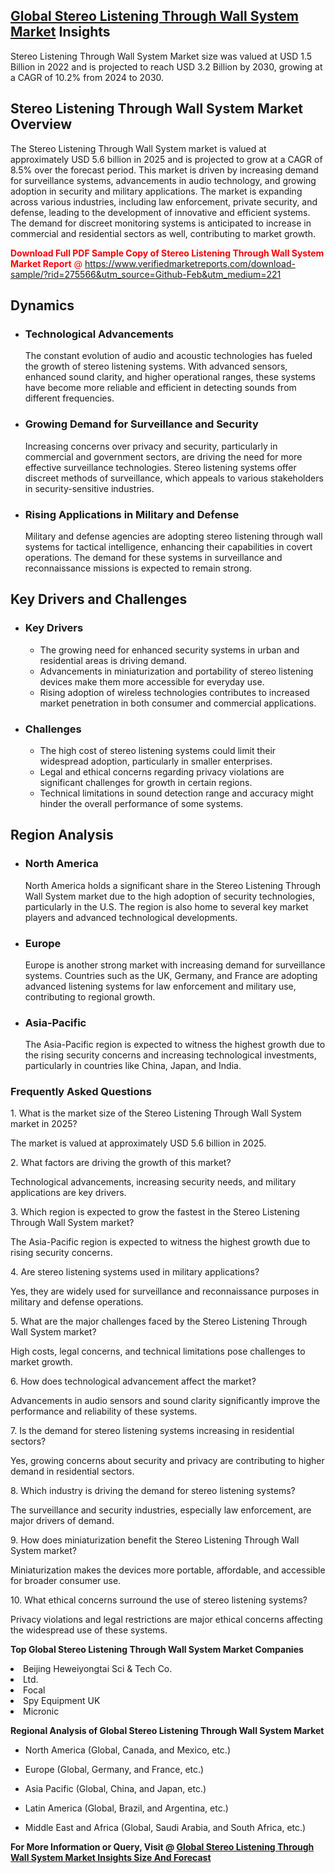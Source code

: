 <h2><a href="https://www.verifiedmarketreports.com/download-sample/?rid=275566&amp;utm_source=Github&amp;utm_medium=221" target="_blank">Global Stereo Listening Through Wall System Market</a> Insights</h2><p>Stereo Listening Through Wall System Market size was valued at USD 1.5 Billion in 2022 and is projected to reach USD 3.2 Billion by 2030, growing at a CAGR of 10.2% from 2024 to 2030.</p><p> <h2>Stereo Listening Through Wall System Market Overview</h2> <p>The Stereo Listening Through Wall System market is valued at approximately USD 5.6 billion in 2025 and is projected to grow at a CAGR of 8.5% over the forecast period. This market is driven by increasing demand for surveillance systems, advancements in audio technology, and growing adoption in security and military applications. The market is expanding across various industries, including law enforcement, private security, and defense, leading to the development of innovative and efficient systems. The demand for discreet monitoring systems is anticipated to increase in commercial and residential sectors as well, contributing to market growth.</p> <p><p><span class=""><span style="color: #ff0000;"><strong>Download Full PDF Sample Copy of Stereo Listening Through Wall System Market Report</strong> @ </span><a href="https://www.verifiedmarketreports.com/download-sample/?rid=275566&amp;utm_source=Github-Feb&amp;utm_medium=221" target="_blank">https://www.verifiedmarketreports.com/download-sample/?rid=275566&amp;utm_source=Github-Feb&amp;utm_medium=221</a></span></p></p> <h2>Dynamics</h2> <ul> <li><h3>Technological Advancements</h3> The constant evolution of audio and acoustic technologies has fueled the growth of stereo listening systems. With advanced sensors, enhanced sound clarity, and higher operational ranges, these systems have become more reliable and efficient in detecting sounds from different frequencies. </li> <li><h3>Growing Demand for Surveillance and Security</h3> Increasing concerns over privacy and security, particularly in commercial and government sectors, are driving the need for more effective surveillance technologies. Stereo listening systems offer discreet methods of surveillance, which appeals to various stakeholders in security-sensitive industries. </li> <li><h3>Rising Applications in Military and Defense</h3> Military and defense agencies are adopting stereo listening through wall systems for tactical intelligence, enhancing their capabilities in covert operations. The demand for these systems in surveillance and reconnaissance missions is expected to remain strong. </li> </ul> <h2>Key Drivers and Challenges</h2> <ul> <li><h3>Key Drivers</h3> <ul> <li>The growing need for enhanced security systems in urban and residential areas is driving demand.</li> <li>Advancements in miniaturization and portability of stereo listening devices make them more accessible for everyday use.</li> <li>Rising adoption of wireless technologies contributes to increased market penetration in both consumer and commercial applications.</li> </ul> </li> <li><h3>Challenges</h3> <ul> <li>The high cost of stereo listening systems could limit their widespread adoption, particularly in smaller enterprises.</li> <li>Legal and ethical concerns regarding privacy violations are significant challenges for growth in certain regions.</li> <li>Technical limitations in sound detection range and accuracy might hinder the overall performance of some systems.</li> </ul> </li> </ul> <h2>Region Analysis</h2> <ul> <li><h3>North America</h3> North America holds a significant share in the Stereo Listening Through Wall System market due to the high adoption of security technologies, particularly in the U.S. The region is also home to several key market players and advanced technological developments. </li> <li><h3>Europe</h3> Europe is another strong market with increasing demand for surveillance systems. Countries such as the UK, Germany, and France are adopting advanced listening systems for law enforcement and military use, contributing to regional growth. </li> <li><h3>Asia-Pacific</h3> The Asia-Pacific region is expected to witness the highest growth due to the rising security concerns and increasing technological investments, particularly in countries like China, Japan, and India. </li> </ul> <h3>Frequently Asked Questions</h3> <p>1. What is the market size of the Stereo Listening Through Wall System market in 2025?</p> <p>The market is valued at approximately USD 5.6 billion in 2025.</p> <p>2. What factors are driving the growth of this market?</p> <p>Technological advancements, increasing security needs, and military applications are key drivers.</p> <p>3. Which region is expected to grow the fastest in the Stereo Listening Through Wall System market?</p> <p>The Asia-Pacific region is expected to witness the highest growth due to rising security concerns.</p> <p>4. Are stereo listening systems used in military applications?</p> <p>Yes, they are widely used for surveillance and reconnaissance purposes in military and defense operations.</p> <p>5. What are the major challenges faced by the Stereo Listening Through Wall System market?</p> <p>High costs, legal concerns, and technical limitations pose challenges to market growth.</p> <p>6. How does technological advancement affect the market?</p> <p>Advancements in audio sensors and sound clarity significantly improve the performance and reliability of these systems.</p> <p>7. Is the demand for stereo listening systems increasing in residential sectors?</p> <p>Yes, growing concerns about security and privacy are contributing to higher demand in residential sectors.</p> <p>8. Which industry is driving the demand for stereo listening systems?</p> <p>The surveillance and security industries, especially law enforcement, are major drivers of demand.</p> <p>9. How does miniaturization benefit the Stereo Listening Through Wall System market?</p> <p>Miniaturization makes the devices more portable, affordable, and accessible for broader consumer use.</p> <p>10. What ethical concerns surround the use of stereo listening systems?</p> <p>Privacy violations and legal restrictions are major ethical concerns affecting the widespread use of these systems.</p> </p><p><strong>Top Global Stereo Listening Through Wall System Market Companies</strong></p><div data-test-id=""><p><li>Beijing Heweiyongtai Sci & Tech Co.</li><li> Ltd.</li><li> Focal</li><li> Spy Equipment UK</li><li> Micronic</li></p><div><strong>Regional Analysis of&nbsp;Global Stereo Listening Through Wall System Market</strong></div><ul><li dir="ltr"><p dir="ltr">North America&nbsp;(Global, Canada, and Mexico, etc.)</p></li><li dir="ltr"><p dir="ltr">Europe (Global, Germany, and France, etc.)</p></li><li dir="ltr"><p dir="ltr">Asia Pacific&nbsp;(Global, China, and Japan, etc.)</p></li><li dir="ltr"><p dir="ltr">Latin America&nbsp;(Global, Brazil, and Argentina, etc.)</p></li><li dir="ltr">Middle East and Africa&nbsp;(Global, Saudi Arabia, and South Africa, etc.)</li></ul><p><strong>For More Information or Query, Visit @&nbsp;</strong><strong><a href="https://www.verifiedmarketreports.com/product/stereo-listening-through-wall-system-market/?utm_source=Github&amp;utm_medium=221" target="_blank">Global Stereo Listening Through Wall System Market Insights Size And Forecast</a></strong></p></div>
